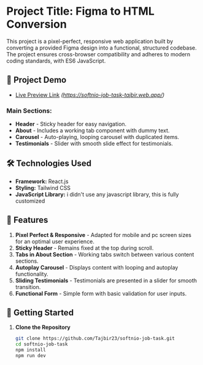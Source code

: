 # Project Title: Figma to HTML Conversion

This project is a pixel-perfect, responsive web application built by converting a provided Figma design into a functional, structured codebase. The project ensures cross-browser compatibility and adheres to modern coding standards, with ES6 JavaScript.

## 🚀 Project Demo
- [Live Preview Link](#) *(https://softnio-job-task-tajbir.web.app/)*



### Main Sections:
- **Header** - Sticky header for easy navigation.
- **About** - Includes a working tab component with dummy text.
- **Carousel** - Auto-playing, looping carousel with duplicated items.
- **Testimonials** - Slider with smooth slide effect for testimonials.

## 🛠️ Technologies Used
- **Framework:** React.js
- **Styling:** Tailwind CSS
- **JavaScript Library:** i didn't use any javascript library, this is fully customized
  
## 🎨 Features
1. **Pixel Perfect & Responsive** - Adapted for mobile and pc screen sizes for an optimal user experience.
2. **Sticky Header** - Remains fixed at the top during scroll.
3. **Tabs in About Section** - Working tabs switch between various content sections.
4. **Autoplay Carousel** - Displays content with looping and autoplay functionality.
5. **Sliding Testimonials** - Testimonials are presented in a slider for smooth transition.
6. **Functional Form** - Simple form with basic validation for user inputs.

## 🚀 Getting Started

1. **Clone the Repository**  
   ```bash
   git clone https://github.com/Tajbir23/softnio-job-task.git
   cd softnio-job-task
   npm install
   npm run dev
   ```